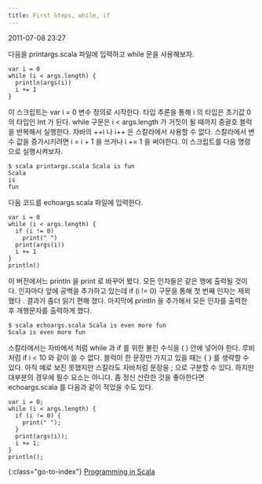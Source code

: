 ```yaml
---
title: First Steps, while, if
---
```


2011-07-08 23:27

다음을 printargs.scala 파일에 입력하고 while 문을 사용해보자.

    var i = 0
    while (i < args.length) {
      println(args(i))
      i += 1
    }

이 스크립트는 var i = 0 변수 정의로 시작한다.
타입 추론을 통해 i 의 타입은 초기값 0 의 타입인 Int 가 된다.
while 구문은 i < args.length 가 거짓이 될 때까지 중괄호 블럭을 반복해서 실행한다.
자바의 ++i 나 i++ 은 스칼라에서 사용할 수 없다.
스칼라에서 변수 값을 증가시키려면 i = i + 1 을 쓰거나 i += 1 을 써야한다.
이 스크립트를 다음 명령으로 실행시켜보자.

    $ scala printargs.scala Scala is fun
    Scala
    is
    fun

다음 코드를 echoargs.scala 파일에 입력한다.

    var i = 0
    while (i < args.length) {
      if (i != 0)
        print(" ")
      print(args(i))
      i += 1
    }
    println()

이 버전에서느 println 을 print 로 바꾸어 봤다.
모든 인자들은 같은 행에 출력될 것이다.
인자마다 앞에 공백을 추가하고 있는데 if (i != 0) 구문을 통해 첫 번째 인자는 제외했다 .
결과가 좀더 읽기 편해 졌다.
마지막에 println 을 추가해서 모든 인자를 출력한 후 개행문자를 출력하게 했다.

    $ scala echoargs.scala Scala is even more fun
    Scala is even more fun

스칼라에서는 자바에서 처럼 while 과 if 를 위한 불린 수식을 ( ) 안에 넣어야 한다.
루비처럼 if i < 10 와 같이 쓸 수 없다.
블럭이 한 문장만 가지고 있을 때는 { } 를 생략할 수 있다.
아직 예로 보진 못했지만 스칼라도 자바처럼 문장을 ; 으로 구분할 수 있다.
하지만 대부분의 경우에 필수 요소는 아니다.
좀 정신 산란한 것을 좋아한다면 echoargs.scala 를 다음과 같이 적었을 수도 있다.

    var i = 0;
    while (i < args.length) {
      if (i != 0) {
        print(" ");
      }
      print(args(i));
      i += 1;
    }
    println();


{:class="go-to-index"}
[Programming in Scala](index)
